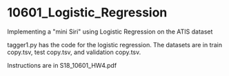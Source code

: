 # 10601_Logistic_Regression
Implementing a "mini Siri" using Logistic Regression on the ATIS dataset

tagger1.py has the code for the logistic regression. 
The datasets are in train copy.tsv, test copy.tsv, and validation copy.tsv.

Instructions are in S18_10601_HW4.pdf
